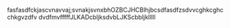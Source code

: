 fasfasdfckjascvnavvaj;svnakjsvnxbhOZBCJHCBlhjbcsdfasdfzsdvvcghkcghcchkgvzdfv 
dvdfmvfffffJLKADcbljksdvbLJKScbbljklllll
